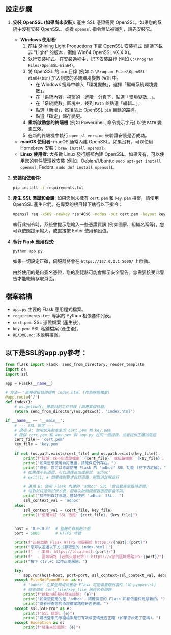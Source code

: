 ## 設定步驟

1.  **安裝 OpenSSL (如果尚未安裝):**
    產生 SSL 憑證需要 OpenSSL。如果您的系統中沒有安裝 OpenSSL，或者 `openssl` 指令無法被識別，請先安裝它。
    *   **Windows 使用者:**
        1.  前往 [Shining Light Productions](https://slproweb.com/products/Win32OpenSSL.html) 下載 OpenSSL 安裝程式 (建議下載非 "Light" 的版本，例如 Win64 OpenSSL vX.X.X)。
        2.  執行安裝程式。在安裝過程中，記下安裝路徑 (例如 `C:\Program Files\OpenSSL-Win64`)。
        3.  將 OpenSSL 的 `bin` 目錄 (例如 `C:\Program Files\OpenSSL-Win64\bin`) 加入到您的系統環境變數 `PATH` 中。
            *   在 Windows 搜尋中輸入「環境變數」，選擇「編輯系統環境變數」。
            *   在「系統內容」視窗的「進階」分頁下，點選「環境變數...」。
            *   在「系統變數」區塊中，找到 `Path` 並點選「編輯...」。
            *   點選「新增」，然後貼上 OpenSSL `bin` 目錄的路徑。
            *   點選「確定」儲存變更。
        4.  **重新啟動您的終端機** (例如 PowerShell, 命令提示字元) 以使 `PATH` 變更生效。
        5.  在新的終端機中執行 `openssl version` 來驗證安裝是否成功。
    *   **macOS 使用者:** macOS 通常內建 OpenSSL。如果沒有，可以使用 Homebrew 安裝：`brew install openssl`。
    *   **Linux 使用者:** 大多數 Linux 發行版都內建 OpenSSL。如果沒有，可以使用您的套件管理器安裝 (例如，Debian/Ubuntu: `sudo apt-get install openssl`; Fedora: `sudo dnf install openssl`)。

2.  **安裝相依套件:**
    ```bash
    pip install -r requirements.txt
    ```

3.  **產生 SSL 憑證和金鑰:**
    如果您尚未擁有 `cert.pem` 和 `key.pem` 檔案，請使用 OpenSSL 產生它們。在專案的根目錄下執行以下指令：
    ```bash
    openssl req -x509 -newkey rsa:4096 -nodes -out cert.pem -keyout key.pem -days 365
    ```
    執行此指令時，系統會提示您輸入一些憑證資訊 (例如國家、組織名稱等)。您可以依照提示輸入，或直接按 Enter 使用預設值。

4.  **執行 Flask 應用程式:**
    ```bash
    python app.py
    ```
    如果一切設定正確，伺服器將會在 `https://127.0.0.1:5000/` 上啟動。

    由於使用的是自簽名憑證，您的瀏覽器可能會顯示安全警告。您需要接受此警告才能繼續存取頁面。

## 檔案結構

-   `app.py`:主要的 Flask 應用程式檔案。
-   `requirements.txt`: 專案的 Python 相依套件列表。
-   `cert.pem`: SSL 憑證檔案 (產生後)。
-   `key.pem`: SSL 私鑰檔案 (產生後)。
-   `README.md`: 本說明檔案。

## 以下是SSL的app.py參考：
```python
from flask import Flask, send_from_directory, render_template
import os
import ssl

app = Flask(__name__)

# 方法一：直接從根目錄提供 index.html (作為靜態檔案)
@app.route('/')
def index():
    # os.getcwd() 獲取目前工作目錄 (即專案根目錄)
    return send_from_directory(os.getcwd(), 'index.html')

if __name__ == '__main__':
    # --- SSL 設定 ---
    # 選項 A: 使用您先前產生的 cert.pem 和 key.pem
    # 確保 cert.pem 和 key.pem 與 app.py 在同一個目錄，或者提供正確的路徑
    cert_file = 'cert.pem'
    key_file = 'key.pem'

    if not (os.path.exists(cert_file) and os.path.exists(key_file)):
        print(f"錯誤：找不到憑證檔案 '{cert_file}' 或私鑰檔案 '{key_file}'。")
        print("如果您想使用自訂憑證，請確保它們存在。")
        print("或者，您可以考慮使用 Flask 的 'adhoc' SSL 功能 (見下方註解)。")
        # 如果找不到憑證，可以選擇退出或嘗試 'adhoc'
        # exit(1) # 如果強制要求自訂憑證，則取消註解此行

        # 選項 B: 使用 Flask 內建的 'adhoc' SSL (會自動產生臨時憑證)
        # 這對於快速測試很方便，但每次啟動伺服器憑證都會不同。
        print("找不到自訂憑證，嘗試使用 'adhoc' SSL...")
        ssl_context_val = 'adhoc'
    else:
        ssl_context_val = (cert_file, key_file)
        print(f"使用自訂 SSL 憑證: {cert_file}, {key_file}")


    host = '0.0.0.0'  # 監聽所有網路介面
    port = 5000       # HTTPS 埠號

    print(f"正在啟動 Flask HTTPS 伺服器於 https://{host}:{port}")
    print("您可以透過以下方式存取您的 index.html：")
    print(f"  - 本機: https://localhost:{port}/")
    print(f"  - 區域網路 (若防火牆允許): https://<您的區域網路IP>:{port}/")
    print("按下 Ctrl+C 以停止伺服器。")

    try:
        app.run(host=host, port=port, ssl_context=ssl_context_val, debug=True)
    except FileNotFoundError as e:
        # 'adhoc' 在某些環境或舊版 Flask 可能需要額外套件 (如 pyopenssl)
        # 或者如果 cert_file/key_file 路徑仍有問題
        print(f"啟動伺服器時發生錯誤: {e}")
        print("如果您使用的是 'adhoc'，請確保您的 Flask 和相依套件是最新的。")
        print("或者檢查您的憑證檔案路徑是否正確。")
    except ssl.SSLError as e:
        print(f"SSL 錯誤: {e}")
        print("請檢查您的憑證檔案是否有效或密碼是否正確 (如果您設定了密碼)。")
    except Exception as e:
        print(f"發生未知錯誤: {e}")
```